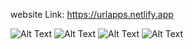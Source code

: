 website Link: https://urlapps.netlify.app

![Alt Text](https://res.cloudinary.com/ddw1upvx3/image/upload/v1703763513/evy7my3mc56rguieem6u.png)
![Alt Text](https://res.cloudinary.com/ddw1upvx3/image/upload/v1703763631/lubw008gtpujwjqqja7m.png)
![Alt Text](https://res.cloudinary.com/ddw1upvx3/image/upload/v1703763694/zojbjwchun5klvujjtrw.png)
![Alt Text](https://res.cloudinary.com/ddw1upvx3/image/upload/v1703763513/evy7my3mc56rguieem6u.png)
